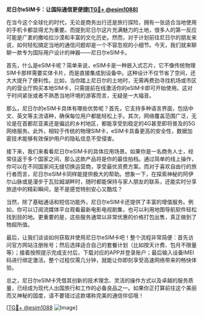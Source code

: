 **尼日尔eSIM卡：让国际通信更便捷[[TG💪+ @esim1088](https://t.me/s/esim1088)]**

在当今这个全球化的时代，无论是商务出行还是旅行探险，拥有一张适合当地使用的手机卡都显得尤为重要。而提到尼日尔这片充满魅力的土地，很多人的第一反应可能是广袤的撒哈拉沙漠和丰富的文化历史。然而，对于计划前往尼日尔的朋友来说，如何轻松搞定当地的通信问题却是一个不容忽视的小细节。今天，我们就来聊聊一款专为国际用户设计的神器——尼日尔eSIM卡。

首先，什么是eSIM卡呢？简单来说，eSIM卡是一种嵌入式芯片，它不像传统物理SIM卡那样需要实体卡片，而是直接集成到设备中。这种设计不仅节省了空间，还大大提升了便利性。比如，当你踏上尼日尔的土地时，无需再费劲寻找机场或市区内的营业厅购买本地SIM卡，只需提前在线激活你的eSIM卡即可开始使用。这对于时间紧张或者不熟悉当地环境的游客而言，无疑是一大福音。

那么，尼日尔的eSIM卡具体有哪些优势呢？首先，它支持多种语言界面，包括中文、英文等主流语种，确保每位用户都能轻松上手。其次，网络覆盖范围广泛，无论是在首都尼亚美还是偏远的乡村地区，都能享受到稳定的4G甚至即将普及的5G网络服务。此外，相较于传统的物理SIM卡，eSIM卡具备更高的安全性，数据加密技术能够有效保护用户的隐私信息不受侵害。

接下来，我们来看看尼日尔eSIM卡的具体应用场景。如果你是一名商务人士，经常往返于多个国家之间，那么这款产品将是你的最佳拍档。通过简单的线上操作，你可以在不同国家间无缝切换运营商，享受最优资费方案。而对于喜欢自由行的旅行者而言，尼日尔eSIM卡同样能提供极大的帮助。想象一下，在探索神秘的阿伊尔山脉或是漫步于瓦拉姆湖畔时，随时都能保持与家人朋友的联系，还能实时分享旅途中的精彩瞬间，是不是感觉特别安心又酷炫？

当然，除了基础通话和短信功能外，尼日尔eSIM卡还提供了丰富的增值服务。例如，你可以订阅流媒体平台观看最新电影电视剧集，也可以利用地图导航软件轻松找到目的地。更重要的是，这些服务通常以非常优惠的价格打包出售，真正做到了物超所值。

最后，让我们谈谈如何获取并使用尼日尔eSIM卡吧！整个流程非常简便：首先访问官方网站注册账号；然后选择适合自己的套餐计划（比如按天计费、包月不限量等）；接着按照提示完成支付后，下载对应的APP并登录账户；最后输入设备IMEI码进行绑定激活。整个过程仅需几分钟，就能让你即刻享受高速网络带来的畅快体验。

总之，尼日尔eSIM卡凭借其创新的技术理念、灵活的操作方式以及卓越的服务质量，已经成为现代人出国旅行和工作的必备良品之一。如果你正打算前往这个美丽而又神秘的国度，请不要错过这款堪称完美的通信伴侣哦！

[[TG💪+ @esim1088](https://t.me/s/esim1088) ![Image](https://i.postimg.cc/4NQfJmqS/Snipaste-2025-05-13-00-14-12.png)]